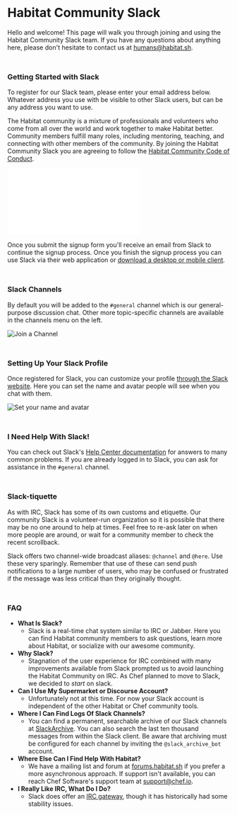 <html lang="en">
<head>
<meta name="viewport" content="width=device-width,initial-scale=1.0,minimum-scale=1.0,user-scalable=no">
<link rel="shortcut icon" href=https://slack.global.ssl.fastly.net/272a/img/icons/favicon-32.png>
<link href='http://fonts.googleapis.com/css?family=Montserrat:400,700' rel='stylesheet' type='text/css'>
<link rel="stylesheet" href="https://maxcdn.bootstrapcdn.com/font-awesome/4.4.0/css/font-awesome.min.css">
<link rel="stylesheet" href="assets/normalize.css">
<link rel="stylesheet" href="assets/skeleton.css">
<title>Join the Habitat Community on Slack</title>
<style>.container, .row { margin-top: 3rem }</style>
</head>
<body>
<div class="container">
<div class="row">

# Habitat Community Slack

Hello and welcome! This page will walk you through joining and using the Habitat
Community Slack team. If you have any questions about anything here, please
don't hesitate to contact us at [humans@habitat.sh](mailto:humans@habitat.sh).

</div>
<div class="row">

### Getting Started with Slack

To register for our Slack team, please enter your email address below. Whatever
address you use with be visible to other Slack users, but can be any address
you want to use.

The Habitat community is a mixture of professionals and volunteers who come from
all over the world and work together to make Habitat better. Community members
fulfill many roles, including mentoring, teaching, and connecting with other
members of the community.  By joining the Habitat Community Slack you are agreeing
to follow the [Habitat Community Code of Conduct](https://github.com/habitat-sh/habitat/blob/master/CODE_OF_CONDUCT.md).

<iframe src="/iframe/dialog" frameBorder=0 style="border: 0"> </iframe>

Once you submit the signup form you'll receive an email from Slack to continue
the signup process. Once you finish the signup process you can use Slack via
their web application or [download a desktop or mobile client](https://slack.com/downloads).

</div>
<div class="row">

### Slack Channels

By default
you will be added to the `#general` channel which is our general-purpose
discussion chat. Other more topic-specific channels are available in the
channels menu on the left.

![Join a Channel](assets/join_a_channel.gif)

</div>
<div class="row">

### Setting Up Your Slack Profile

Once registered for Slack, you can customize your profile [through the Slack
website](https://habitat-sh.slack.com/account/profile).
Here you can set the name and avatar people will see when you chat with them.

![Set your name and avatar](assets/set_name.gif)

</div>
<div class="row">

### I Need Help With Slack!

You can check out Slack's [Help Center documentation](https://get.slack.help/hc/en-us)
for answers to many common problems. If you are already logged in to Slack, you
can ask for assistance in the `#general` channel.

</div>
<div class="row">

### Slack-tiquette

As with IRC, Slack has some of its own customs and etiquette. Our community
Slack is a volunteer-run organization so it is possible that there may be no
one around to help at times. Feel free to re-ask later on when more people are
around, or wait for a community member to check the recent scrollback.

Slack offers two channel-wide broadcast aliases: `@channel` and `@here`. Use
these very sparingly. Remember that use of these can send push notifications to
a large number of users, who may be confused or frustrated if the message was
less critical than they originally thought.

</div>
<div class="row">

### FAQ

* **What Is Slack?**
  * Slack is a real-time chat system similar to IRC or Jabber. Here you can find
Habitat community members to ask questions, learn more about Habitat, or socialize
with our awesome community.
* **Why Slack?**
  * Stagnation of the user experience for IRC combined with many improvements available from Slack prompted us to avoid launching the Habitat Community on IRC. As Chef planned to move to Slack, we decided to _start_ on slack.
* **Can I Use My Supermarket or Discourse Account?**
  * Unfortunately not at this time. For now your Slack account is independent of
the other Habitat or Chef community tools.
* **Where I Can Find Logs Of Slack Channels?**
  * You can find a permanent, searchable archive of our Slack channels at [SlackArchive](http://habitat-sh.slackarchive.io/general/).
You can also search the last ten thousand messages from within the Slack client. Be aware that archiving must be configured
for each channel by inviting the `@slack_archive_bot` account.
* **Where Else Can I Find Help With Habitat?**
  * We have a mailing list and forum at [forums.habitat.sh](https://forums.habitat.sh/)
if you prefer a more asynchronous approach. If support isn't
available, you can reach Chef Software's support team at [support@chef.io](mailto:support@chef.io).
* **I Really Like IRC, What Do I Do?**
  * Slack does offer an [IRC gateway](https://get.slack.help/hc/en-us/articles/201727913-Connecting-to-Slack-over-IRC-and-XMPP),
though it has historically had some stability issues.

</div>
</div>
</body>
</html>
